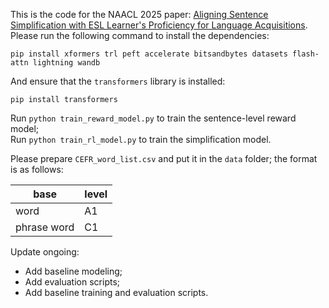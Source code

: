 
This is the code for the NAACL 2025 paper: [Aligning Sentence Simplification with ESL Learner's Proficiency for Language Acquisitions](https://arxiv.org/abs/2502.11457). 
Please run the following command to install the dependencies:
```
pip install xformers trl peft accelerate bitsandbytes datasets flash-attn lightning wandb
```
And ensure that the `transformers` library is installed:
```
pip install transformers 
```

Run `python train_reward_model.py` to train the sentence-level reward model;   
Run `python train_rl_model.py` to train the simplification model.

Please prepare `CEFR_word_list.csv` and put it in the `data` folder; the format is as follows:

| base | level |
|------|-------|
| word | A1 |
| phrase word | C1 |


Update ongoing: 
- Add baseline modeling; 
- Add evaluation scripts; 
- Add baseline training and evaluation scripts. 








